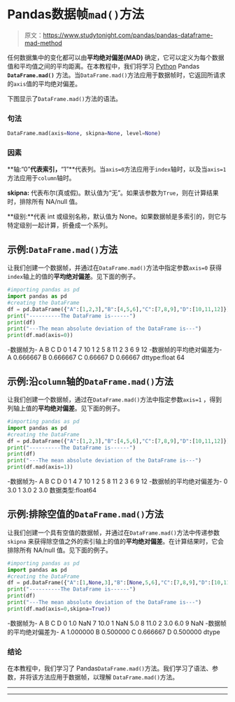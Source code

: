 # Pandas数据帧`mad()`方法

> 原文：<https://www.studytonight.com/pandas/pandas-dataframe-mad-method>

任何数据集中的变化都可以由**平均绝对偏差(MAD)** 确定，它可以定义为每个数据值和平均值之间的平均距离。在本教程中，我们将学习 [Python](https://www.studytonight.com/python/getting-started-with-python) Pandas **`DataFrame.mad()`** 方法。当`DataFrame.mad()`方法应用于数据帧时，它返回所请求的`axis`值的平均绝对偏差。

下图显示了`DataFrame.mad()`方法的语法。

### 句法

```py
DataFrame.mad(axis=None, skipna=None, level=None)
```

### 因素

**轴:“0”**代表索引，**“1”**代表列。当`axis=0`方法应用于`index`轴时，以及当`axis=1`方法应用于`column`轴时。

**skipna:** 代表布尔(真或假)。默认值为“无”。如果该参数为`True`，则在计算结果时，排除所有 NA/null 值。

**级别:**代表 int 或级别名称，默认值为 None。如果数据帧是多索引的，则它与特定级别一起计算，折叠成一个系列。

## 示例:`DataFrame.mad()`方法

让我们创建一个数据帧，并通过在`DataFrame.mad()`方法中指定参数`axis=0` 获得`index`轴上的值的**平均绝对偏差**。见下面的例子。

```py
#importing pandas as pd
import pandas as pd
#creating the DataFrame
df = pd.DataFrame({"A":[1,2,3],"B":[4,5,6],"C":[7,8,9],"D":[10,11,12]}) 
print("----------The DataFrame is------")
print(df)
print("---The mean absolute deviation of the DataFrame is---")
print(df.mad(axis=0))
```

-数据帧为-
A B C D
0 1 4 7 10
1 2 5 8 11
2 3 6 9 12
-数据帧的平均绝对偏差为-
A 0.666667
B 0.666667
C 0.66667
D 0.66667
dttype:float 64

## 示例:沿`column`轴的`DataFrame.mad()`方法

让我们创建一个数据帧，通过在`DataFrame.mad()`方法中指定参数``axis=1`` ，得到列轴上值的**平均绝对偏差**。见下面的例子。

```py
#importing pandas as pd
import pandas as pd
#creating the DataFrame
df = pd.DataFrame({"A":[1,2,3],"B":[4,5,6],"C":[7,8,9],"D":[10,11,12]}) 
print("----------The DataFrame is------")
print(df)
print("---The mean absolute deviation of the DataFrame is---")
print(df.mad(axis=1))
```

-数据帧为-
A B C D
0 1 4 7 10
1 2 5 8 11
2 3 6 9 12
-数据帧的平均绝对偏差为-
0 3.0
1 3.0
2 3.0
数据类型:float64

## 示例:排除空值的`DataFrame.mad()`方法

让我们创建一个具有空值的数据帧，并通过在`DataFrame.mad()`方法中传递参数`skipna` 来获得除空值之外的索引轴上的值的**平均绝对偏差**。在计算结果时，它会排除所有 NA/null 值。见下面的例子。

```py
#importing pandas as pd
import pandas as pd
#creating the DataFrame
df = pd.DataFrame({"A":[1,None,3],"B":[None,5,6],"C":[7,8,9],"D":[10,11,None]}) 
print("----------The DataFrame is------")
print(df)
print("---The mean absolute deviation of the DataFrame is---")
print(df.mad(axis=0,skipna=True))
```

-数据帧为-
A B C D
0 1.0 NaN 7 10.0
1 NaN 5.0 8 11.0
2 3.0 6.0 9 NaN
-数据帧的平均绝对偏差为-
A 1.000000
B 0.500000
C 0.666667
D 0.500000
dtype

### 结论

在本教程中，我们学习了 Pandas`DataFrame.mad()`方法。我们学习了语法、参数，并将该方法应用于数据帧，以理解 `DataFrame.mad()`方法。

* * *

* * *